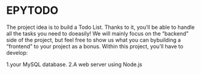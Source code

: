 # EPYTODO

The project idea is to build a Todo List. Thanks to it, you’ll be able to handle all the tasks you need to doeasily! We will mainly focus on the “backend” side of the project, but feel free to show us what you can bybuilding a “frontend” to your project as a bonus. Within this project, you’ll have to develop:

  1.your MySQL database.
  2.A web server using Node.js
